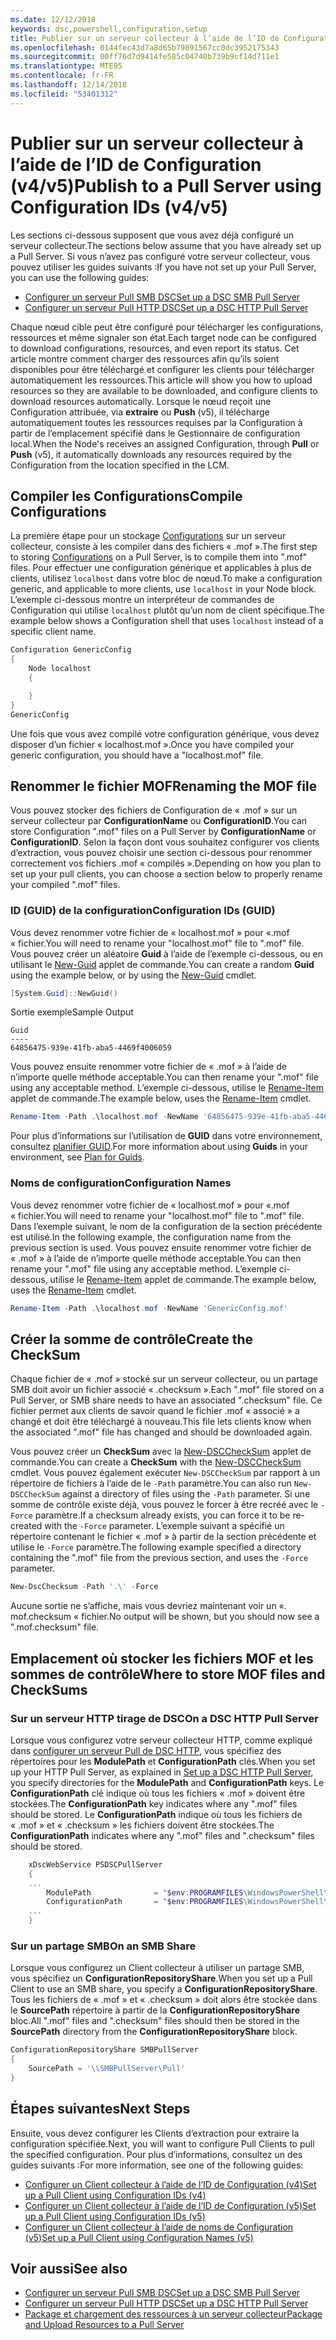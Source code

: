```yaml
---
ms.date: 12/12/2018
keywords: dsc,powershell,configuration,setup
title: Publier sur un serveur collecteur à l’aide de l’ID de Configuration (v4/v5)
ms.openlocfilehash: 0144fec43d7a8d65b79891567cc0dc3952175343
ms.sourcegitcommit: 00ff76d7d9414fe585c04740b739b9cf14d711e1
ms.translationtype: MTE95
ms.contentlocale: fr-FR
ms.lasthandoff: 12/14/2018
ms.locfileid: "53401312"
---
```

# <a name="publish-to-a-pull-server-using-configuration-ids-v4v5"></a><span data-ttu-id="dbdc0-103">Publier sur un serveur collecteur à l’aide de l’ID de Configuration (v4/v5)</span><span class="sxs-lookup"><span data-stu-id="dbdc0-103">Publish to a Pull Server using Configuration IDs (v4/v5)</span></span>

<span data-ttu-id="dbdc0-104">Les sections ci-dessous supposent que vous avez déjà configuré un serveur collecteur.</span><span class="sxs-lookup"><span data-stu-id="dbdc0-104">The sections below assume that you have already set up a Pull Server.</span></span> <span data-ttu-id="dbdc0-105">Si vous n’avez pas configuré votre serveur collecteur, vous pouvez utiliser les guides suivants :</span><span class="sxs-lookup"><span data-stu-id="dbdc0-105">If you have not set up your Pull Server, you can use the following guides:</span></span>

- [<span data-ttu-id="dbdc0-106">Configurer un serveur Pull SMB DSC</span><span class="sxs-lookup"><span data-stu-id="dbdc0-106">Set up a DSC SMB Pull Server</span></span>](pullServerSmb.md)
- [<span data-ttu-id="dbdc0-107">Configurer un serveur Pull HTTP DSC</span><span class="sxs-lookup"><span data-stu-id="dbdc0-107">Set up a DSC HTTP Pull Server</span></span>](pullServer.md)

<span data-ttu-id="dbdc0-108">Chaque nœud cible peut être configuré pour télécharger les configurations, ressources et même signaler son état.</span><span class="sxs-lookup"><span data-stu-id="dbdc0-108">Each target node can be configured to download configurations, resources, and even report its status.</span></span> <span data-ttu-id="dbdc0-109">Cet article montre comment charger des ressources afin qu’ils soient disponibles pour être téléchargé et configurer les clients pour télécharger automatiquement les ressources.</span><span class="sxs-lookup"><span data-stu-id="dbdc0-109">This article will show you how to upload resources so they are available to be downloaded, and configure clients to download resources automatically.</span></span> <span data-ttu-id="dbdc0-110">Lorsque le nœud reçoit une Configuration attribuée, via **extraire** ou **Push** (v5), il télécharge automatiquement toutes les ressources requises par la Configuration à partir de l’emplacement spécifié dans le Gestionnaire de configuration local.</span><span class="sxs-lookup"><span data-stu-id="dbdc0-110">When the Node's receives an assigned Configuration, through **Pull** or **Push** (v5), it automatically downloads any resources required by the Configuration from the location specified in the LCM.</span></span>

## <a name="compile-configurations"></a><span data-ttu-id="dbdc0-111">Compiler les Configurations</span><span class="sxs-lookup"><span data-stu-id="dbdc0-111">Compile Configurations</span></span>

<span data-ttu-id="dbdc0-112">La première étape pour un stockage [Configurations](../configurations/configurations.md) sur un serveur collecteur, consiste à les compiler dans des fichiers « .mof ».</span><span class="sxs-lookup"><span data-stu-id="dbdc0-112">The first step to storing [Configurations](../configurations/configurations.md) on a Pull Server, is to compile them into ".mof" files.</span></span> <span data-ttu-id="dbdc0-113">Pour effectuer une configuration générique et applicables à plus de clients, utilisez `localhost` dans votre bloc de nœud.</span><span class="sxs-lookup"><span data-stu-id="dbdc0-113">To make a configuration generic, and applicable to more clients, use `localhost` in your Node block.</span></span> <span data-ttu-id="dbdc0-114">L’exemple ci-dessous montre un interpréteur de commandes de Configuration qui utilise `localhost` plutôt qu’un nom de client spécifique.</span><span class="sxs-lookup"><span data-stu-id="dbdc0-114">The example below shows a Configuration shell that uses `localhost` instead of a specific client name.</span></span>

```powershell
Configuration GenericConfig
{
    Node localhost
    {

    }
}
GenericConfig
```

<span data-ttu-id="dbdc0-115">Une fois que vous avez compilé votre configuration générique, vous devez disposer d’un fichier « localhost.mof ».</span><span class="sxs-lookup"><span data-stu-id="dbdc0-115">Once you have compiled your generic configuration, you should have a "localhost.mof" file.</span></span>

## <a name="renaming-the-mof-file"></a><span data-ttu-id="dbdc0-116">Renommer le fichier MOF</span><span class="sxs-lookup"><span data-stu-id="dbdc0-116">Renaming the MOF file</span></span>

<span data-ttu-id="dbdc0-117">Vous pouvez stocker des fichiers de Configuration de « .mof » sur un serveur collecteur par **ConfigurationName** ou **ConfigurationID**.</span><span class="sxs-lookup"><span data-stu-id="dbdc0-117">You can store Configuration ".mof" files on a Pull Server by **ConfigurationName** or **ConfigurationID**.</span></span> <span data-ttu-id="dbdc0-118">Selon la façon dont vous souhaitez configurer vos clients d’extraction, vous pouvez choisir une section ci-dessous pour renommer correctement vos fichiers .mof « compilés ».</span><span class="sxs-lookup"><span data-stu-id="dbdc0-118">Depending on how you plan to set up your pull clients, you can choose a section below to properly rename your compiled ".mof" files.</span></span>

### <a name="configuration-ids-guid"></a><span data-ttu-id="dbdc0-119">ID (GUID) de la configuration</span><span class="sxs-lookup"><span data-stu-id="dbdc0-119">Configuration IDs (GUID)</span></span>

<span data-ttu-id="dbdc0-120">Vous devez renommer votre fichier de « localhost.mof » pour «<GUID>.mof « fichier.</span><span class="sxs-lookup"><span data-stu-id="dbdc0-120">You will need to rename your "localhost.mof" file to "<GUID>.mof" file.</span></span> <span data-ttu-id="dbdc0-121">Vous pouvez créer un aléatoire **Guid** à l’aide de l’exemple ci-dessous, ou en utilisant le [New-Guid](/powershell/module/microsoft.powershell.utility/new-guid) applet de commande.</span><span class="sxs-lookup"><span data-stu-id="dbdc0-121">You can create a random **Guid** using the example below, or by using the [New-Guid](/powershell/module/microsoft.powershell.utility/new-guid) cmdlet.</span></span>

```powershell
[System.Guid]::NewGuid()
```

<span data-ttu-id="dbdc0-122">Sortie exemple</span><span class="sxs-lookup"><span data-stu-id="dbdc0-122">Sample Output</span></span>

```output
Guid
----
64856475-939e-41fb-aba5-4469f4006059
```

<span data-ttu-id="dbdc0-123">Vous pouvez ensuite renommer votre fichier de « .mof » à l’aide de n’importe quelle méthode acceptable.</span><span class="sxs-lookup"><span data-stu-id="dbdc0-123">You can then rename your ".mof" file using any acceptable method.</span></span> <span data-ttu-id="dbdc0-124">L’exemple ci-dessous, utilise le [Rename-Item](/powershell/module/microsoft.powershell.management/rename-item) applet de commande.</span><span class="sxs-lookup"><span data-stu-id="dbdc0-124">The example below, uses the [Rename-Item](/powershell/module/microsoft.powershell.management/rename-item) cmdlet.</span></span>

```powershell
Rename-Item -Path .\localhost.mof -NewName '64856475-939e-41fb-aba5-4469f4006059.mof'
```

<span data-ttu-id="dbdc0-125">Pour plus d’informations sur l’utilisation de **GUID** dans votre environnement, consultez [planifier GUID](/powershell/dsc/secureserver#guids).</span><span class="sxs-lookup"><span data-stu-id="dbdc0-125">For more information about using **Guids** in your environment, see [Plan for Guids](/powershell/dsc/secureserver#guids).</span></span>

### <a name="configuration-names"></a><span data-ttu-id="dbdc0-126">Noms de configuration</span><span class="sxs-lookup"><span data-stu-id="dbdc0-126">Configuration Names</span></span>

<span data-ttu-id="dbdc0-127">Vous devez renommer votre fichier de « localhost.mof » pour «<Configuration Name>.mof « fichier.</span><span class="sxs-lookup"><span data-stu-id="dbdc0-127">You will need to rename your "localhost.mof" file to "<Configuration Name>.mof" file.</span></span> <span data-ttu-id="dbdc0-128">Dans l’exemple suivant, le nom de la configuration de la section précédente est utilisé.</span><span class="sxs-lookup"><span data-stu-id="dbdc0-128">In the following example, the configuration name from the previous section is used.</span></span> <span data-ttu-id="dbdc0-129">Vous pouvez ensuite renommer votre fichier de « .mof » à l’aide de n’importe quelle méthode acceptable.</span><span class="sxs-lookup"><span data-stu-id="dbdc0-129">You can then rename your ".mof" file using any acceptable method.</span></span> <span data-ttu-id="dbdc0-130">L’exemple ci-dessous, utilise le [Rename-Item](/powershell/module/microsoft.powershell.management/rename-item) applet de commande.</span><span class="sxs-lookup"><span data-stu-id="dbdc0-130">The example below, uses the [Rename-Item](/powershell/module/microsoft.powershell.management/rename-item) cmdlet.</span></span>

```powershell
Rename-Item -Path .\localhost.mof -NewName 'GenericConfig.mof'
```

## <a name="create-the-checksum"></a><span data-ttu-id="dbdc0-131">Créer la somme de contrôle</span><span class="sxs-lookup"><span data-stu-id="dbdc0-131">Create the CheckSum</span></span>

<span data-ttu-id="dbdc0-132">Chaque fichier de « .mof » stocké sur un serveur collecteur, ou un partage SMB doit avoir un fichier associé « .checksum ».</span><span class="sxs-lookup"><span data-stu-id="dbdc0-132">Each ".mof" file stored on a Pull Server, or SMB share needs to have an associated ".checksum" file.</span></span> <span data-ttu-id="dbdc0-133">Ce fichier permet aux clients de savoir quand le fichier .mof « associé » a changé et doit être téléchargé à nouveau.</span><span class="sxs-lookup"><span data-stu-id="dbdc0-133">This file lets clients know when the associated ".mof" file has changed and should be downloaded again.</span></span>

<span data-ttu-id="dbdc0-134">Vous pouvez créer un **CheckSum** avec la [New-DSCCheckSum](/powershell/module/psdesiredstateconfiguration/new-dscchecksum) applet de commande.</span><span class="sxs-lookup"><span data-stu-id="dbdc0-134">You can create a **CheckSum** with the [New-DSCCheckSum](/powershell/module/psdesiredstateconfiguration/new-dscchecksum) cmdlet.</span></span> <span data-ttu-id="dbdc0-135">Vous pouvez également exécuter `New-DSCCheckSum` par rapport à un répertoire de fichiers à l’aide de le `-Path` paramètre.</span><span class="sxs-lookup"><span data-stu-id="dbdc0-135">You can also run `New-DSCCheckSum` against a directory of files using the `-Path` parameter.</span></span> <span data-ttu-id="dbdc0-136">Si une somme de contrôle existe déjà, vous pouvez le forcer à être recréé avec le `-Force` paramètre.</span><span class="sxs-lookup"><span data-stu-id="dbdc0-136">If a checksum already exists, you can force it to be re-created with the `-Force` parameter.</span></span> <span data-ttu-id="dbdc0-137">L’exemple suivant a spécifié un répertoire contenant le fichier « .mof » à partir de la section précédente et utilise le `-Force` paramètre.</span><span class="sxs-lookup"><span data-stu-id="dbdc0-137">The following example specified a directory containing the ".mof" file from the previous section, and uses the `-Force` parameter.</span></span>

```powershell
New-DscChecksum -Path '.\' -Force
```

<span data-ttu-id="dbdc0-138">Aucune sortie ne s’affiche, mais vous devriez maintenant voir un «<GUID or Configuration Name>. mof.checksum « fichier.</span><span class="sxs-lookup"><span data-stu-id="dbdc0-138">No output will be shown, but you should now see a "<GUID or Configuration Name>.mof.checksum" file.</span></span>

## <a name="where-to-store-mof-files-and-checksums"></a><span data-ttu-id="dbdc0-139">Emplacement où stocker les fichiers MOF et les sommes de contrôle</span><span class="sxs-lookup"><span data-stu-id="dbdc0-139">Where to store MOF files and CheckSums</span></span>

### <a name="on-a-dsc-http-pull-server"></a><span data-ttu-id="dbdc0-140">Sur un serveur HTTP tirage de DSC</span><span class="sxs-lookup"><span data-stu-id="dbdc0-140">On a DSC HTTP Pull Server</span></span>

<span data-ttu-id="dbdc0-141">Lorsque vous configurez votre serveur collecteur HTTP, comme expliqué dans [configurer un serveur Pull de DSC HTTP](pullServer.md), vous spécifiez des répertoires pour les **ModulePath** et **ConfigurationPath** clés.</span><span class="sxs-lookup"><span data-stu-id="dbdc0-141">When you set up your HTTP Pull Server, as explained in [Set up a DSC HTTP Pull Server](pullServer.md), you specify directories for the **ModulePath** and **ConfigurationPath** keys.</span></span> <span data-ttu-id="dbdc0-142">Le **ConfigurationPath** clé indique où tous les fichiers « .mof » doivent être stockées.</span><span class="sxs-lookup"><span data-stu-id="dbdc0-142">The **ConfigurationPath** key indicates where any ".mof" files should be stored.</span></span> <span data-ttu-id="dbdc0-143">Le **ConfigurationPath** indique où tous les fichiers de « .mof » et « .checksum » les fichiers doivent être stockées.</span><span class="sxs-lookup"><span data-stu-id="dbdc0-143">The **ConfigurationPath** indicates where any ".mof" files and ".checksum" files should be stored.</span></span>

```powershell
    xDscWebService PSDSCPullServer
    {
    ...
        ModulePath              = "$env:PROGRAMFILES\WindowsPowerShell\DscService\Modules"
        ConfigurationPath       = "$env:PROGRAMFILES\WindowsPowerShell\DscService\Configuration"
    ...
    }

```

### <a name="on-an-smb-share"></a><span data-ttu-id="dbdc0-144">Sur un partage SMB</span><span class="sxs-lookup"><span data-stu-id="dbdc0-144">On an SMB Share</span></span>

<span data-ttu-id="dbdc0-145">Lorsque vous configurez un Client collecteur à utiliser un partage SMB, vous spécifiez un **ConfigurationRepositoryShare**.</span><span class="sxs-lookup"><span data-stu-id="dbdc0-145">When you set up a Pull Client to use an SMB share, you specify a **ConfigurationRepositoryShare**.</span></span> <span data-ttu-id="dbdc0-146">Tous les fichiers de « .mof » et « .checksum » doit alors être stockée dans le **SourcePath** répertoire à partir de la **ConfigurationRepositoryShare** bloc.</span><span class="sxs-lookup"><span data-stu-id="dbdc0-146">All ".mof" files and ".checksum" files should then be stored in the **SourcePath** directory from the **ConfigurationRepositoryShare** block.</span></span>

```powershell
ConfigurationRepositoryShare SMBPullServer
{
    SourcePath = '\\SMBPullServer\Pull'
}
```

## <a name="next-steps"></a><span data-ttu-id="dbdc0-147">Étapes suivantes</span><span class="sxs-lookup"><span data-stu-id="dbdc0-147">Next Steps</span></span>

<span data-ttu-id="dbdc0-148">Ensuite, vous devez configurer les Clients d’extraction pour extraire la configuration spécifiée.</span><span class="sxs-lookup"><span data-stu-id="dbdc0-148">Next, you will want to configure Pull Clients to pull the specified configuration.</span></span> <span data-ttu-id="dbdc0-149">Pour plus d’informations, consultez un des guides suivants :</span><span class="sxs-lookup"><span data-stu-id="dbdc0-149">For more information, see one of the following guides:</span></span>

- [<span data-ttu-id="dbdc0-150">Configurer un Client collecteur à l’aide de l’ID de Configuration (v4)</span><span class="sxs-lookup"><span data-stu-id="dbdc0-150">Set up a Pull Client using Configuration IDs (v4)</span></span>](pullClientConfigId4.md)
- [<span data-ttu-id="dbdc0-151">Configurer un Client collecteur à l’aide de l’ID de Configuration (v5)</span><span class="sxs-lookup"><span data-stu-id="dbdc0-151">Set up a Pull Client using Configuration IDs (v5)</span></span>](pullClientConfigId.md)
- [<span data-ttu-id="dbdc0-152">Configurer un Client collecteur à l’aide de noms de Configuration (v5)</span><span class="sxs-lookup"><span data-stu-id="dbdc0-152">Set up a Pull Client using Configuration Names (v5)</span></span>](pullClientConfigNames.md)

## <a name="see-also"></a><span data-ttu-id="dbdc0-153">Voir aussi</span><span class="sxs-lookup"><span data-stu-id="dbdc0-153">See also</span></span>

- [<span data-ttu-id="dbdc0-154">Configurer un serveur Pull SMB DSC</span><span class="sxs-lookup"><span data-stu-id="dbdc0-154">Set up a DSC SMB Pull Server</span></span>](pullServerSmb.md)
- [<span data-ttu-id="dbdc0-155">Configurer un serveur Pull HTTP DSC</span><span class="sxs-lookup"><span data-stu-id="dbdc0-155">Set up a DSC HTTP Pull Server</span></span>](pullServer.md)
- [<span data-ttu-id="dbdc0-156">Package et chargement des ressources à un serveur collecteur</span><span class="sxs-lookup"><span data-stu-id="dbdc0-156">Package and Upload Resources to a Pull Server</span></span>](package-upload-resources.md)
